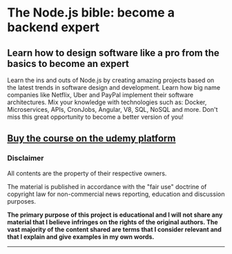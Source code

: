 # The Node.js bible: become a backend expert

## Learn how to design software like a pro from the basics to become an expert

Learn the ins and outs of Node.js by creating amazing projects based on the latest trends in software design and development. Learn how big name companies like Netflix, Uber and PayPal implement their software architectures. Mix your knowledge with technologies such as: Docker, Microservices, APIs, CronJobs, Angular, V8, SQL, NoSQL and more. Don't miss this great opportunity to become a better version of you!

## [Buy the course on the udemy platform](https://www.udemy.com/course/la-biblia-de-nodejs/)

### Disclaimer

All contents are the property of their respective owners.

The material is published in accordance with the "fair use" doctrine of copyright law for non-commercial news reporting, education and discussion purposes.

**The primary purpose of this project is educational and I will not share any material that I believe infringes on the rights of the original authors. The vast majority of the content shared are terms that I consider relevant and that I explain and give examples in my own words.**

---
